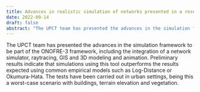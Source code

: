 ```yaml
---
title: Advances in realistic simulation of networks presented in a research network event
date: 2022-09-14
draft: false
abstract: "The UPCT team has presented the advances in the simulation framework to be part of the ONOFRE-3 framework, including the integration of a network simulator, raytracing, GIS and 3D modeling and animation. Preliminary results indicate that simulations using this tool outperforms the results expected using common empirical models such as Log-Distance or Okumura-Hata. The tests have been carried out in urban settings, being this a worst-case scenario with buildings, terrain elevation and vegetation."
---
```


The UPCT team has presented the advances in the simulation framework to be part of the ONOFRE-3 framework, including the integration of a network simulator, raytracing, GIS and 3D modeling and animation. Preliminary results indicate that simulations using this tool outperforms the results expected using common empirical models such as Log-Distance or Okumura-Hata. The tests have been carried out in urban settings, being this a worst-case scenario with buildings, terrain elevation and vegetation.

<!--more-->